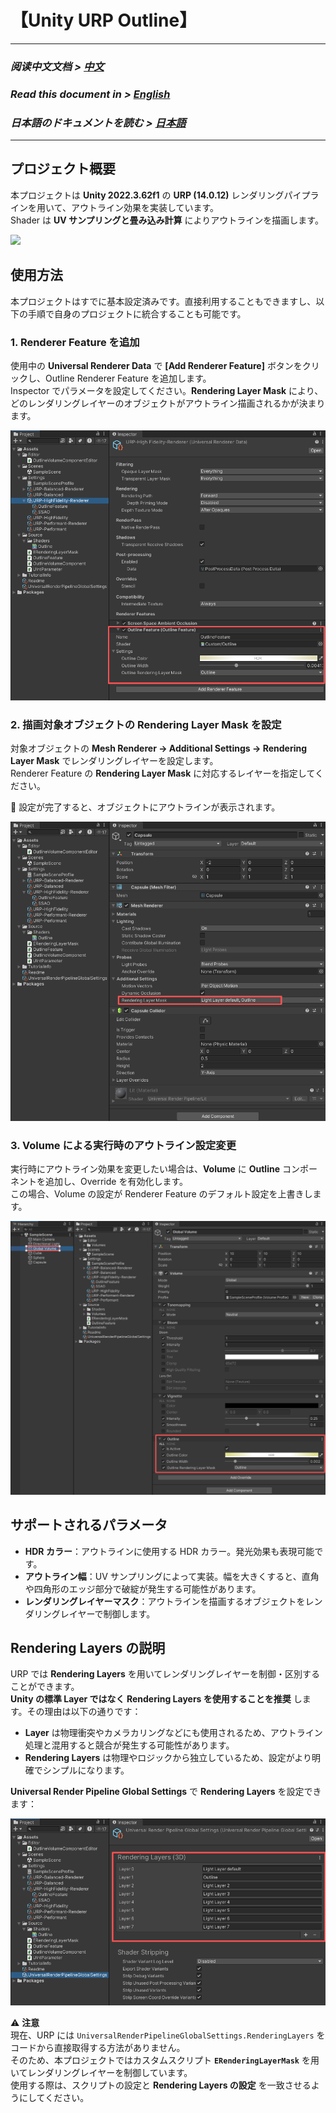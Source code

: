 # 【Unity URP Outline】
---

### ***阅读中文文档 > [中文](README.md)***
### ***Read this document in > [English](README_en.md)***
### ***日本語のドキュメントを読む > [日本語](README_ja.md)***

---

## プロジェクト概要
本プロジェクトは **Unity 2022.3.62f1** の **URP (14.0.12)** レンダリングパイプラインを用いて、アウトライン効果を実装しています。  
Shader は **UV サンプリングと畳み込み計算** によりアウトラインを描画します。

![](Documents/OutlineDemo.gif)

## 使用方法
本プロジェクトはすでに基本設定済みです。直接利用することもできますし、以下の手順で自身のプロジェクトに統合することも可能です。

### 1. Renderer Feature を追加
使用中の **Universal Renderer Data** で **[Add Renderer Feature]** ボタンをクリックし、Outline Renderer Feature を追加します。  
Inspector でパラメータを設定してください。**Rendering Layer Mask** により、どのレンダリングレイヤーのオブジェクトがアウトライン描画されるかが決まります。

![](Documents/RendererFeature.png)

### 2. 描画対象オブジェクトの Rendering Layer Mask を設定
対象オブジェクトの **Mesh Renderer → Additional Settings → Rendering Layer Mask** でレンダリングレイヤーを設定します。  
Renderer Feature の **Rendering Layer Mask** に対応するレイヤーを指定してください。  

🎉 設定が完了すると、オブジェクトにアウトラインが表示されます。

![](Documents/RenderingLayerMask.png)

### 3. Volume による実行時のアウトライン設定変更
実行時にアウトライン効果を変更したい場合は、**Volume** に **Outline** コンポーネントを追加し、Override を有効化します。  
この場合、Volume の設定が Renderer Feature のデフォルト設定を上書きします。

![](Documents/Volume.png)

## サポートされるパラメータ
- **HDR カラー**：アウトラインに使用する HDR カラー。発光効果も表現可能です。  
- **アウトライン幅**：UV サンプリングによって実装。幅を大きくすると、直角や四角形のエッジ部分で破綻が発生する可能性があります。  
- **レンダリングレイヤーマスク**：アウトラインを描画するオブジェクトをレンダリングレイヤーで制御します。  

## Rendering Layers の説明
URP では **Rendering Layers** を用いてレンダリングレイヤーを制御・区別することができます。  
**Unity の標準 Layer ではなく Rendering Layers を使用することを推奨** します。その理由は以下の通りです：

- **Layer** は物理衝突やカメラカリングなどにも使用されるため、アウトライン処理と混用すると競合が発生する可能性があります。  
- **Rendering Layers** は物理やロジックから独立しているため、設定がより明確でシンプルになります。  

**Universal Render Pipeline Global Settings** で **Rendering Layers** を設定できます：  

![](Documents/RenderingLayers.png)

⚠️ **注意**  
現在、URP には `UniversalRenderPipelineGlobalSettings.RenderingLayers` をコードから直接取得する方法がありません。  
そのため、本プロジェクトではカスタムスクリプト **`ERenderingLayerMask`** を用いてレンダリングレイヤーを制御しています。  
使用する際は、スクリプトの設定と **Rendering Layers の設定** を一致させるようにしてください。  